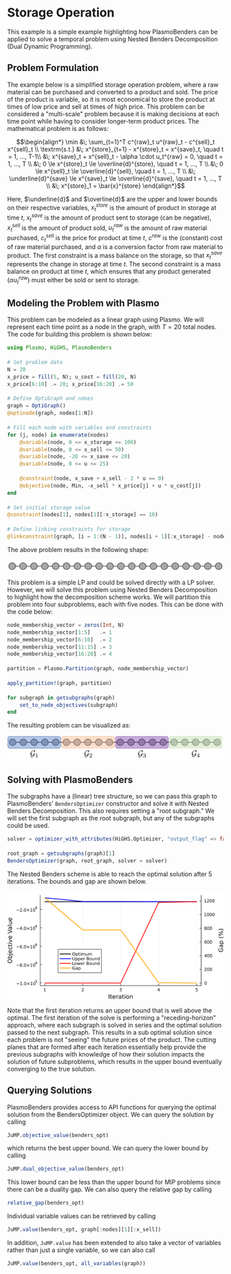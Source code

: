 # Storage Operation

This example is a simple example highlighting how PlasmoBenders can be applied to solve a temporal problem using Nested Benders Decomposition (Dual Dynamic Programming).

## Problem Formulation

The example below is a simplified storage operation problem, where a raw material can be purchased and converted to a product and sold. The price of the product is variable, so it is most economical to store the product at times of low price and sell at times of high price. This problem can be considered a "multi-scale" problem because it is making decisions at each time point while having to consider longer-term product prices. The mathematical problem is as follows: 

```math
\begin{align*}
    \min &\; \sum_{t=1}^T c^{raw}_t u^{raw}_t - c^{sell}_t x^{sell}_t \\
    \textrm{s.t.} &\; x^{store}_{t+1} - x^{store}_t = x^{save}_t, \quad t = 1, ..., T-1\\
    &\; x^{save}_t + x^{sell}_t - \alpha \cdot  u_t^{raw} = 0, \quad t = 1, ..., T \\
    &\; 0 \le x^{store}_t \le \overline{d}^{store}, \quad t = 1, ..., T \\
    &\; 0 \le x^{sell}_t \le \overline{d}^{sell}, \quad t = 1, ..., T \\
    &\; \underline{d}^{save} \le x^{save}_t \le \overline{d}^{save}, \quad t = 1, ..., T \\
    &\; x^{store}_1 = \bar{x}^{store}
\end{align*}
```

Here, $\underline{d}$ and $\overline{d}$ are the upper and lower bounds on their respective variables, $x^{store}_t$ is the amount of product in storage at time $t$, $x^{save}_t$ is the amount of product sent to storage (can be negative), $x^{sell}_t$ is the amount of product sold, $u^{raw}_t$ is the amount of raw material purchased, $c^{sell}_t$ is the price for product at time $t$, $c^{raw}$ is the (constant) cost of raw material purchased, and $\alpha$ is a conversion factor from raw material to product. The first constraint is a mass balance on the storage, so that $x^{save}_t$ represents the change in storage at time $t$. The second constraint is a mass balance on product at time $t$, which ensures that any product generated ($\alpha u^{raw}_t$) must either be sold or sent to storage. 

## Modeling the Problem with Plasmo

This problem can be modeled as a linear graph using Plasmo. We will represent each time point as a node in the graph, with $T = 20$ total nodes.  The code for building this problem is shown below: 

```julia
using Plasmo, HiGHS, PlasmoBenders

# Set problem data
N = 20
x_price = fill(5, N); u_cost = fill(20, N)
x_price[6:10] .= 20; x_price[16:20] .= 50

# Define OptiGraph and ndoes
graph = OptiGraph()
@optinode(graph, nodes[1:N])

# Fill each node with variables and constraints
for (j, node) in enumerate(nodes)
    @variable(node, 0 <= x_storage <= 100)
    @variable(node, 0 <= x_sell <= 50)
    @variable(node, -20 <= x_save <= 20)
    @variable(node, 0 <= u <= 25)

    @constraint(node, x_save + x_sell - 2 * u == 0)
    @objective(node, Min, -x_sell * x_price[j] + u * u_cost[j])
end

# Set initial storage value
@constraint(nodes[1], nodes[1][:x_storage] == 10)

# Define linking constraints for storage
@linkconstraint(graph, [i = 1:(N - 1)], nodes[i + 1][:x_storage] - nodes[i][:x_storage] == nodes[i][:x_save])
```
The above problem results in the following shape: 

![20node graph](../figures/20node_graph.png)

This problem is a simple LP and could be solved directly with a LP solver. However, we will solve this problem using Nested Benders Decomposition to highlight how the decomposition scheme works. We will partition this problem into four subproblems, each with five nodes. This can be done with the code below:

```julia 
node_membership_vector = zeros(Int, N)
node_membership_vector[1:5]   .= 1
node_membership_vector[6:10]  .= 2
node_membership_vector[11:15] .= 3
node_membership_vector[16:20] .= 4

partition = Plasmo.Partition(graph, node_membership_vector)

apply_partition!(graph, partition)

for subgraph in getsubgraphs(graph)
    set_to_node_objectives(subgraph)
end
```

The resulting problem can be visualized as: 

![20node partitioned graph](../figures/20node_graph_partitioned.png)

## Solving with PlasmoBenders

The subgraphs have a (linear) tree structure, so we can pass this graph to PlasmoBenders' `BendersOptimizer` constructor and solve it with Nested Benders Decomposition. This also requires setting a "root subgraph." We will set the first subgraph as the root subgraph, but any of the subgraphs could be used. 

```julia
solver = optimizer_with_attributes(HiGHS.Optimizer, "output_flag" => false)

root_graph = getsubgraphs(graph)[1]
BendersOptimizer(graph, root_graph, solver = solver)
```

The Nested Benders scheme is able to reach the optimal solution after 5 iterations. The bounds and gap are shown below.

![NBD_operation](../figures/storage_example_plot.png)

Note that the first iteration returns an upper bound that is well above the optimal. The first iteration of the solve is performing a "receding-horizon" approach, where each subgraph is solved in series and the optimal solution passed to the next subgraph. This results in a sub optimal solution since each problem is not "seeing" the future prices of the product. The cutting planes that are formed after each iteration essentially help provide the previous subgraphs with knowledge of how their solution impacts the solution of future subproblems, which results in the upper bound eventually converging to the true solution. 

## Querying Solutions

PlasmoBenders provides access to API functions for querying the optimal solution from the BendersOptimizer object. We can query the solution by calling 
```julia
JuMP.objective_value(benders_opt)
```
which returns the best upper bound. We can query the lower bound by calling
```julia
JuMP.dual_objective_value(benders_opt)
```
This lower bound can be less than the upper bound for MIP problems since there can be a duality gap. We can also query the relative gap by calling
```julia
relative_gap(benders_opt)
```
Individual variable values can be retrieved by calling
```julia
JuMP.value(benders_opt, graph[:nodes][1][:x_sell])
```
In addition, `JuMP.value` has been extended to also take a vector of variables rather than just a single variable, so we can also call
```julia
JuMP.value(benders_opt, all_variables(graph))
```
